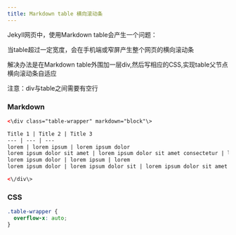 ```yaml
---
title: Markdown table 横向滚动条
---
```


Jekyll网页中，使用Markdown table会产生一个问题：  

当table超过一定宽度，会在手机端或窄屏产生整个网页的横向滚动条 

解决办法是在Markdown table外围加一层div,然后写相应的CSS,实现table父节点横向滚动条自适应

注意：div与table之间需要有空行   

### Markdown

```html
<\div class="table-wrapper" markdown="block"\>

Title 1 | Title 2 | Title 3
--- | --- | --- 
lorem | lorem ipsum | lorem ipsum dolor 
lorem ipsum dolor sit amet | lorem ipsum dolor sit amet consectetur | lorem ipsum dolor sit amet 
lorem ipsum dolor | lorem ipsum | lorem 
lorem ipsum dolor | lorem ipsum dolor sit | lorem ipsum dolor sit amet 

<\/div\>  
```

### CSS

```css
.table-wrapper {
  overflow-x: auto;
}
```